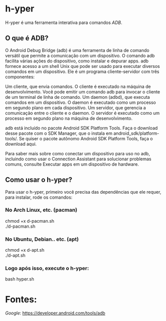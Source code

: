 # h-yper
H-yper é uma ferramenta interativa para comandos *ADB*.
## O que é ADB?
O Android Debug Bridge (adb) é uma ferramenta de linha de comando versátil que permite a comunicação com um dispositivo. O comando adb facilita várias ações do dispositivo, como instalar e depurar apps. adb fornece acesso a um shell Unix que pode ser usado para executar diversos comandos em um dispositivo. Ele é um programa cliente-servidor com três componentes:

Um cliente, que envia comandos. O cliente é executado na máquina de desenvolvimento. Você pode emitir um comando adb para invocar o cliente de um terminal de linha de comando.
Um daemon (adbd), que executa comandos em um dispositivo. O daemon é executado como um processo em segundo plano em cada dispositivo.
Um servidor, que gerencia a comunicação entre o cliente e o daemon. O servidor é executado como um processo em segundo plano na máquina de desenvolvimento.

adb está incluído no pacote Android SDK Platform Tools. Faça o download desse pacote com o SDK Manager, que o instala em android_sdk/platform-tools/. Se quiser o pacote autônomo Android SDK Platform Tools, faça o download aqui.

Para saber mais sobre como conectar um dispositivo para uso no adb, incluindo como usar o Connection Assistant para solucionar problemas comuns, consulte Executar apps em um dispositivo de hardware.
## Como usar o h-yper?
Para usar o h-yper, primeiro você precisa das dependências que ele requer, para instalar, rode os comandos:
### No Arch Linux, etc. (pacman)
chmod +x d-pacman.sh  
./d-pacman.sh
### No Ubuntu, Debian.. etc. (apt)
chmod +x d-apt.sh  
./d-apt.sh  
### Logo após isso, execute o h-yper:  
bash hyper.sh  





# Fontes:
*Google*: https://developer.android.com/tools/adb
